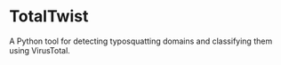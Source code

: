 # TotalTwist
A Python tool for detecting typosquatting domains and classifying them using VirusTotal.
